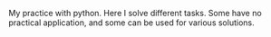 My practice with python.
Here I solve different tasks. Some have no practical application, and some can be used for various solutions.